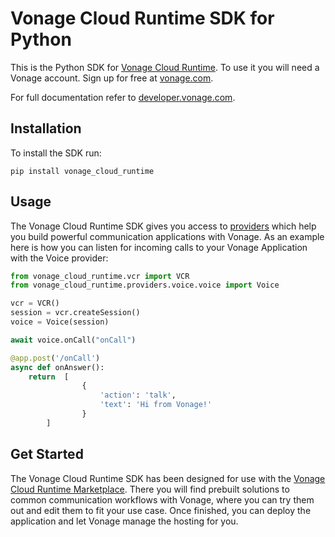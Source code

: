 # Vonage Cloud Runtime SDK for Python

This is the Python SDK for [Vonage Cloud Runtime](https://developer.vonage.com/cloud-runtime). To use it you will need a Vonage account. Sign up for free at [vonage.com](https://dashboard.nexmo.com/sign-up?utm_source=DEV_REL&utm_medium=github&utm_campaign=vcr-sdk).

For full documentation refer to [developer.vonage.com](https://developer.vonage.com/vcr/overview).

## Installation

To install the SDK run:

```
pip install vonage_cloud_runtime
```

## Usage

The Vonage Cloud Runtime SDK gives you access to [providers](https://developer.vonage.com/vcr/providers/overview) which help you build powerful communication applications with Vonage. As an example here is how you can listen for incoming calls to your Vonage Application with the Voice provider:

```python
from vonage_cloud_runtime.vcr import VCR
from vonage_cloud_runtime.providers.voice.voice import Voice

vcr = VCR()
session = vcr.createSession()
voice = Voice(session)

await voice.onCall("onCall")

@app.post('/onCall')
async def onAnswer():
    return  [
                {
                    'action': 'talk',
                    'text': 'Hi from Vonage!'
                }
        ]
```

## Get Started

The Vonage Cloud Runtime SDK has been designed for use with the [Vonage Cloud Runtime Marketplace](https://developer.vonage.com/cloud-runtime). There you will find prebuilt solutions to common communication workflows with Vonage, where you can try them out and edit them to fit your use case. Once finished, you can deploy the application and let Vonage manage the hosting for you. 